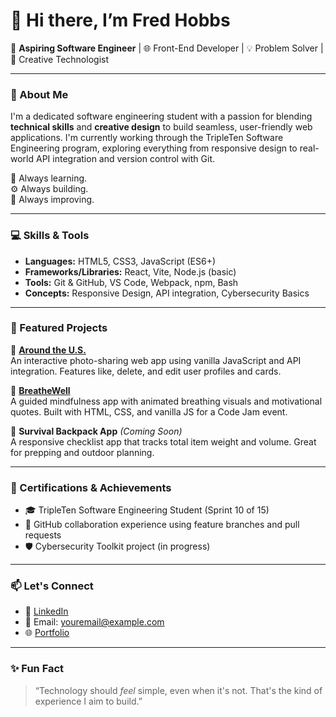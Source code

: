# 👋 Hi there, I’m Fred Hobbs

🎯 **Aspiring Software Engineer** | 🌐 Front-End Developer | 💡 Problem Solver | 🎨 Creative Technologist

---

### 🔧 About Me

I'm a dedicated software engineering student with a passion for blending **technical skills** and **creative design** to build seamless, user-friendly web applications. I'm currently working through the TripleTen Software Engineering program, exploring everything from responsive design to real-world API integration and version control with Git.

🧠 Always learning.  
⚙️ Always building.  
🌟 Always improving.

---

### 💻 Skills & Tools

- **Languages:** HTML5, CSS3, JavaScript (ES6+)
- **Frameworks/Libraries:** React, Vite, Node.js (basic)
- **Tools:** Git & GitHub, VS Code, Webpack, npm, Bash
- **Concepts:** Responsive Design, API integration, Cybersecurity Basics

---

### 📁 Featured Projects

🔹 **[Around the U.S.](https://github.com/FHobbs8030/se_project_aroundtheus/index.html)**  
An interactive photo-sharing web app using vanilla JavaScript and API integration. Features like, delete, and edit user profiles and cards.

🔹 **[BreatheWell](https://github.com/FHobbs8030/aprilCodeJamMain/tree/breathewell)**  
A guided mindfulness app with animated breathing visuals and motivational quotes. Built with HTML, CSS, and vanilla JS for a Code Jam event.

🔹 **Survival Backpack App** *(Coming Soon)*  
A responsive checklist app that tracks total item weight and volume. Great for prepping and outdoor planning.

---

### 📜 Certifications & Achievements

- 🎓 TripleTen Software Engineering Student (Sprint 10 of 15)
- 💼 GitHub collaboration experience using feature branches and pull requests
- 🛡️ Cybersecurity Toolkit project (in progress)

---

### 📫 Let's Connect

- 🔗 [LinkedIn](https://www.linkedin.com/in/your-link)
- 💌 Email: youremail@example.com
- 🌐 [Portfolio](https://your-portfolio-link.com)

---

### ✨ Fun Fact

> “Technology should *feel* simple, even when it's not. That's the kind of experience I aim to build.”

